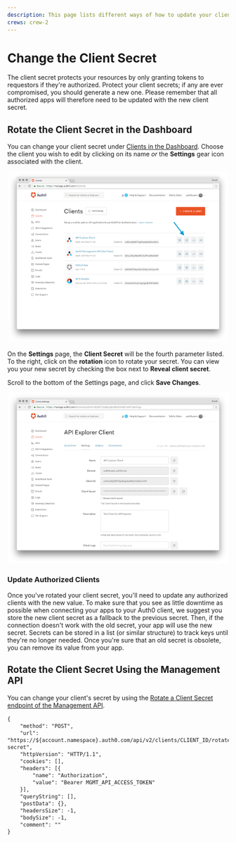 ```yaml
---
description: This page lists different ways of how to update your client's secret.
crews: crew-2
---
```


# Change the Client Secret

The client secret protects your resources by only granting tokens to requestors if they're authorized. Protect your client secrets; if any are ever compromised, you should generate a new one. Please remember that all authorized apps will therefore need to be updated with the new client secret.

## Rotate the Client Secret in the Dashboard

You can change your client secret under [Clients in the Dashboard](${manage_url}/#/clients). Choose the client you wish to edit by clicking on its name *or* the **Settings** gear icon associated with the client.

![](/media/articles/clients/change-client-secret/clients.png)

On the **Settings** page, the **Client Secret** will be the fourth parameter listed. To the right, click on the **rotation** icon to rotate your secret. You can view you your new secret by checking the box next to **Reveal client secret**.

Scroll to the bottom of the Settings page, and click **Save Changes**.

![](/media/articles/clients/change-client-secret/client-settings.png)

### Update Authorized Clients

Once you've rotated your client secret, you'll need to update any authorized clients with the new value. To make sure that you see as little downtime as possible when connecting your apps to your Auth0 client, we suggest you store the new client secret as a fallback to the previous secret. Then, if the connection doesn't work with the old secret, your app will use the new secret. Secrets can be stored in a list (or similar structure) to track keys until they're no longer needed. Once you're sure that an old secret is obsolete, you can remove its value from your app.

## Rotate the Client Secret Using the Management API

You can change your client's secret by using the [Rotate a Client Secret endpoint of the Management API](/api/management/v2#!/Clients/post_rotate_secret).

```har
{
	"method": "POST",
	"url": "https://${account.namespace}.auth0.com/api/v2/clients/CLIENT_ID/rotate-secret",
	"httpVersion": "HTTP/1.1",
	"cookies": [],
	"headers": [{
		"name": "Authorization",
		"value": "Bearer MGMT_API_ACCESS_TOKEN"
	}],
	"queryString": [],
	"postData": {},
	"headersSize": -1,
	"bodySize": -1,
	"comment": ""
}
```